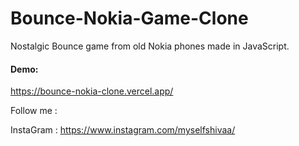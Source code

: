 # Bounce-Nokia-Game-Clone
Nostalgic Bounce game from old Nokia phones made in JavaScript.

#### Demo:
https://bounce-nokia-clone.vercel.app/

Follow me :

InstaGram : https://www.instagram.com/myselfshivaa/

